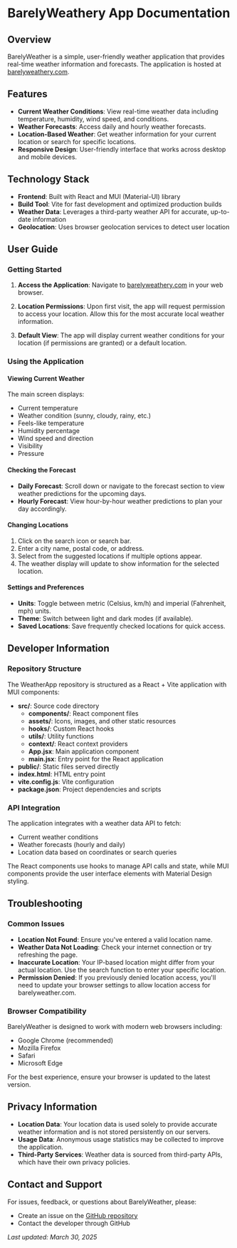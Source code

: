 # BarelyWeathery App Documentation

## Overview

BarelyWeather is a simple, user-friendly weather application that provides real-time weather information and forecasts. The application is hosted at [barelyweathery.com](https://barelyweathery.com).

## Features

- **Current Weather Conditions**: View real-time weather data including temperature, humidity, wind speed, and conditions.
- **Weather Forecasts**: Access daily and hourly weather forecasts.
- **Location-Based Weather**: Get weather information for your current location or search for specific locations.
- **Responsive Design**: User-friendly interface that works across desktop and mobile devices.

## Technology Stack

- **Frontend**: Built with React and MUI (Material-UI) library
- **Build Tool**: Vite for fast development and optimized production builds
- **Weather Data**: Leverages a third-party weather API for accurate, up-to-date information
- **Geolocation**: Uses browser geolocation services to detect user location

## User Guide

### Getting Started

1. **Access the Application**: Navigate to [barelyweathery.com](https://barelyweathery.com) in your web browser.

2. **Location Permissions**: Upon first visit, the app will request permission to access your location. Allow this for the most accurate local weather information.

3. **Default View**: The app will display current weather conditions for your location (if permissions are granted) or a default location.

### Using the Application

#### Viewing Current Weather

The main screen displays:
- Current temperature
- Weather condition (sunny, cloudy, rainy, etc.)
- Feels-like temperature
- Humidity percentage
- Wind speed and direction
- Visibility
- Pressure

#### Checking the Forecast

- **Daily Forecast**: Scroll down or navigate to the forecast section to view weather predictions for the upcoming days.
- **Hourly Forecast**: View hour-by-hour weather predictions to plan your day accordingly.

#### Changing Locations

1. Click on the search icon or search bar.
2. Enter a city name, postal code, or address.
3. Select from the suggested locations if multiple options appear.
4. The weather display will update to show information for the selected location.

#### Settings and Preferences

- **Units**: Toggle between metric (Celsius, km/h) and imperial (Fahrenheit, mph) units.
- **Theme**: Switch between light and dark modes (if available).
- **Saved Locations**: Save frequently checked locations for quick access.

## Developer Information

### Repository Structure

The WeatherApp repository is structured as a React + Vite application with MUI components:

- **src/**: Source code directory
  - **components/**: React component files
  - **assets/**: Icons, images, and other static resources
  - **hooks/**: Custom React hooks
  - **utils/**: Utility functions
  - **context/**: React context providers
  - **App.jsx**: Main application component
  - **main.jsx**: Entry point for the React application
- **public/**: Static files served directly
- **index.html**: HTML entry point
- **vite.config.js**: Vite configuration
- **package.json**: Project dependencies and scripts

### API Integration

The application integrates with a weather data API to fetch:
- Current weather conditions
- Weather forecasts (hourly and daily)
- Location data based on coordinates or search queries

The React components use hooks to manage API calls and state, while MUI components provide the user interface elements with Material Design styling.

## Troubleshooting

### Common Issues

- **Location Not Found**: Ensure you've entered a valid location name.
- **Weather Data Not Loading**: Check your internet connection or try refreshing the page.
- **Inaccurate Location**: Your IP-based location might differ from your actual location. Use the search function to enter your specific location.
- **Permission Denied**: If you previously denied location access, you'll need to update your browser settings to allow location access for barelyweather.com.

### Browser Compatibility

BarelyWeather is designed to work with modern web browsers including:
- Google Chrome (recommended)
- Mozilla Firefox
- Safari
- Microsoft Edge

For the best experience, ensure your browser is updated to the latest version.

## Privacy Information

- **Location Data**: Your location data is used solely to provide accurate weather information and is not stored persistently on our servers.
- **Usage Data**: Anonymous usage statistics may be collected to improve the application.
- **Third-Party Services**: Weather data is sourced from third-party APIs, which have their own privacy policies.

## Contact and Support

For issues, feedback, or questions about BarelyWeather, please:
- Create an issue on the [GitHub repository](https://github.com/Synetraa1/WeatherApp)
- Contact the developer through GitHub


*Last updated: March 30, 2025*
